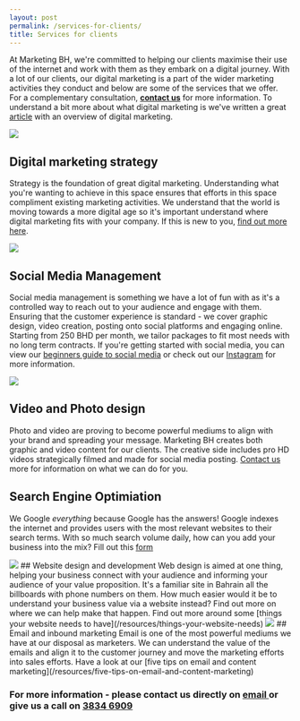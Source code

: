 ```yaml
---
layout: post
permalink: /services-for-clients/
title: Services for clients
---
```

At Marketing BH, we're committed to helping our clients maximise their use of the internet and work with them as they embark on a digital journey. With a lot of our clients, our digital marketing is a part of the wider marketing activities they conduct and below are some of the services that we offer. For a complementary consultation, **[contact us](/contact)** for more information. To understand a bit more about what digital marketing is we've written a great [article](/resources/what-is-digital-marketing/) with an overview of digital marketing.

<img src="https://instagram.fbah6-1.fna.fbcdn.net/vp/77d3b226bb9851c57ed39593d925c900/5B1CFC23/t51.2885-15/s1080x1080/e35/25017858_1966367843621756_6204457765222481920_n.jpg">

## Digital marketing strategy
Strategy is the foundation of great digital marketing. Understanding what you're wanting to achieve in this space ensures that efforts in this space compliment existing marketing activities. We understand that the world is moving towards a more digital age so it's important understand where digital marketing fits with your company. If this is new to you, [find out more here](/resources/digital-marketing-strategy).

<img src="https://images.unsplash.com/photo-1480694313141-fce5e697ee25?ixlib=rb-0.3.5&ixid=eyJhcHBfaWQiOjEyMDd9&s=52a4afb57f457d834800bdcf0c837824&auto=format&fit=crop&w=1350&q=80">

## Social Media Management
Social media management is something we have a lot of fun with as it's a controlled way to reach out to your audience and engage with them. Ensuring that the customer experience is standard - we cover graphic design, video creation, posting onto social platforms and engaging online. Starting from 250 BHD per month, we tailor packages to fit most needs with no long term contracts. If you're getting started with social media, you can view our [beginners guide to social media](/resources/10-tips-for-social-media) or check out our [Instagram](https://www.instagram.com/marketingbh/) for more information.

<img src="https://images.unsplash.com/photo-1479909031872-133432b2d7c1?auto=format&fit=crop&w=2550&q=80">

## Video and Photo design
Photo and video are proving to become powerful mediums to align with your brand and spreading your message. Marketing BH creates both graphic and video content for our clients. The creative side includes pro HD videos strategically filmed and made for social media posting. [Contact us](/contact) more for information on what we can do for you.

## Search Engine Optimiation
We Google *everything* because Google has the answers! Google indexes the internet and provides users with the most relevant websites to their search terms. With so much search volume daily, how can you add your business into the mix? Fill out this [form](https://goo.gl/forms/OPpWjx7sogd3cfCU2)

<img src="https://images.unsplash.com/photo-1461749280684-dccba630e2f6?ixlib=rb-0.3.5&ixid=eyJhcHBfaWQiOjEyMDd9&s=e5a31d03ddee66863a599421f792e07b&auto=format&fit=crop&w=2550&q=80">
## Website design and development
Web design is aimed at one thing, helping your business connect with your audience and informing your audience of your value proposition. It's a familiar site in Bahrain all the billboards with phone numbers on them. How much easier would it be to understand your business value via a website instead? Find out more on where we can help make that happen. Find out more around some [things your website needs to have](/resources/things-your-website-needs)

<img src="https://images.unsplash.com/photo-1486312338219-ce68d2c6f44d?ixlib=rb-0.3.5&s=e70e92b88f91e8766a67fd81d719b77a&auto=format&fit=crop&w=1052&q=80">
## Email and inbound marketing
Email is one of the most powerful mediums we have at our disposal as marketers. We can understand the value of the emails and align it to the customer journey and move the marketing efforts into sales efforts. Have a look at our [five tips on email and content marketing](/resources/five-tips-on-email-and-content-marketing)

### For more information - please contact us directly on <a href = "mailto: davis@marketingbh.com"> email </a> or give us a call on <a href="tel:+973383446909"> 3834 6909</a>
